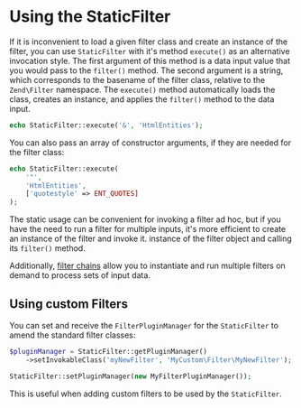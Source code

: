 # Using the StaticFilter

If it is inconvenient to load a given filter class and create an instance of
the filter, you can use `StaticFilter` with it's method `execute()` as an
alternative invocation style. The first argument of this method is a data input
value that you would pass to the `filter()` method. The second argument is a
string, which corresponds to the basename of the filter class, relative to the
`Zend\Filter` namespace. The `execute()` method automatically loads the class,
creates an instance, and applies the `filter()` method to the data input.

```php
echo StaticFilter::execute('&', 'HtmlEntities');
```

You can also pass an array of constructor arguments, if they are needed for the filter class:

```php
echo StaticFilter::execute(
    '"',
    'HtmlEntities',
    ['quotestyle' => ENT_QUOTES]
);
```

The static usage can be convenient for invoking a filter ad hoc, but if you
have the need to run a filter for multiple inputs, it's more efficient to
create an instance of the filter and invoke it.  instance of the filter object
and calling its `filter()` method.

Additionally, [filter chains](filter-chains.md) allow you to instantiate and run multiple filters
on demand to process sets of input data.

## Using custom Filters

You can set and receive the `FilterPluginManager` for the `StaticFilter` to
amend the standard filter classes:

```php
$pluginManager = StaticFilter::getPluginManager()
    ->setInvokableClass('myNewFilter', 'MyCustom\Filter\MyNewFilter');

StaticFilter::setPluginManager(new MyFilterPluginManager());
```

This is useful when adding custom filters to be used by the `StaticFilter`.
